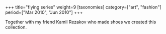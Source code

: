 +++
title="flying series"
weight=9
[taxonomies]
category=["art", "fashion"]
period=["Mar 2010", "Jun 2010"]
+++

Together with my friend Kamil Rezakov who made shoes we created this collection.
